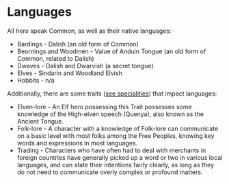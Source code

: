 # Languages

All hero speak Common, as well as their native languages:

* Bardings - Dalish (an old form of Common)
* Beornings and Woodmen - Value of Anduin Tongue (an old form of Common, related to Dalish)
* Dwaves - Dalish and Dwarvish (a secret tongue)
* Elves - Sindarin and Woodland Elvish
* Hobbits - n/a

Additionally, there are some traits ([see specialities](specialities.md)) that impact languages:

* Elven-lore - An Elf hero possessing this Trait possesses some knowledge of the High-elven speech (Quenya), also known as the Ancient Tongue.
* Folk-lore - A character with a knowledge of Folk-lore can communicate on a basic level with most folks among the Free Peoples, knowing key words and expressions in most languages.
* Trading - Characters who have often had to deal with merchants in foreign countries have generally picked up a word or two in various local languages, and can state their intentions fairly clearly, as long as they do not need to communicate overly complex or profound matters.
